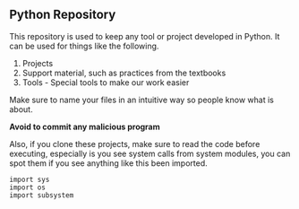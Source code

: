 ## Python Repository

This repository is used to keep any tool or project developed in Python. It can be used for things like the following.

 1. Projects
 2. Support material, such as practices from the textbooks
 3. Tools - Special tools to make our work easier

Make sure to name your files in an intuitive way so people know what is about.

**Avoid to commit any malicious program**

Also, if you clone these projects, make sure to read the code before executing, especially is you see system calls from system modules, you can spot them if you see anything like this been imported.

    import sys
    import os
    import subsystem

